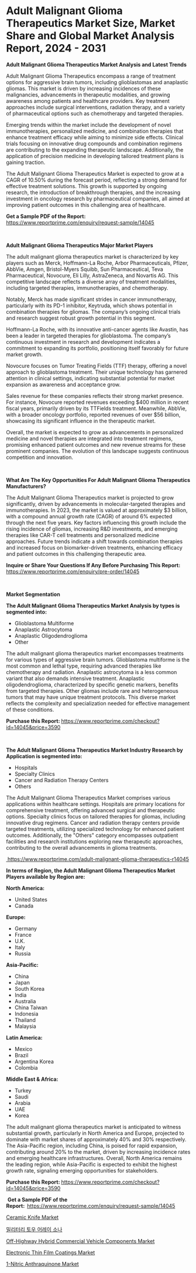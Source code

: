 <p><h1>Adult Malignant Glioma Therapeutics Market Size, Market Share and Global Market Analysis Report, 2024 - 2031</h1></p><p><strong>Adult Malignant Glioma Therapeutics Market Analysis and Latest Trends</strong></p>
<p><p>Adult Malignant Glioma Therapeutics encompass a range of treatment options for aggressive brain tumors, including glioblastomas and anaplastic gliomas. This market is driven by increasing incidences of these malignancies, advancements in therapeutic modalities, and growing awareness among patients and healthcare providers. Key treatment approaches include surgical interventions, radiation therapy, and a variety of pharmaceutical options such as chemotherapy and targeted therapies.</p><p>Emerging trends within the market include the development of novel immunotherapies, personalized medicine, and combination therapies that enhance treatment efficacy while aiming to minimize side effects. Clinical trials focusing on innovative drug compounds and combination regimens are contributing to the expanding therapeutic landscape. Additionally, the application of precision medicine in developing tailored treatment plans is gaining traction.</p><p>The Adult Malignant Glioma Therapeutics Market is expected to grow at a CAGR of 10.50% during the forecast period, reflecting a strong demand for effective treatment solutions. This growth is supported by ongoing research, the introduction of breakthrough therapies, and the increasing investment in oncology research by pharmaceutical companies, all aimed at improving patient outcomes in this challenging area of healthcare.</p></p>
<p><strong>Get a Sample PDF of the Report:&nbsp;</strong> <a href="https://www.reportprime.com/enquiry/request-sample/14045">https://www.reportprime.com/enquiry/request-sample/14045</a></p>
<p>&nbsp;</p>
<p><strong>Adult Malignant Glioma Therapeutics Major Market Players</strong></p>
<p><p>The adult malignant glioma therapeutics market is characterized by key players such as Merck, Hoffmann-La Roche, Arbor Pharmaceuticals, Pfizer, AbbVie, Amgen, Bristol-Myers Squibb, Sun Pharmaceutical, Teva Pharmaceutical, Novocure, Eli Lilly, AstraZeneca, and Novartis AG. This competitive landscape reflects a diverse array of treatment modalities, including targeted therapies, immunotherapies, and chemotherapy.</p><p>Notably, Merck has made significant strides in cancer immunotherapy, particularly with its PD-1 inhibitor, Keytruda, which shows potential in combination therapies for gliomas. The company’s ongoing clinical trials and research suggest robust growth potential in this segment. </p><p>Hoffmann-La Roche, with its innovative anti-cancer agents like Avastin, has been a leader in targeted therapies for glioblastoma. The company’s continuous investment in research and development indicates a commitment to expanding its portfolio, positioning itself favorably for future market growth.</p><p>Novocure focuses on Tumor Treating Fields (TTF) therapy, offering a novel approach to glioblastoma treatment. Their unique technology has garnered attention in clinical settings, indicating substantial potential for market expansion as awareness and acceptance grow.</p><p>Sales revenue for these companies reflects their strong market presence. For instance, Novocure reported revenues exceeding $400 million in recent fiscal years, primarily driven by its TTFields treatment. Meanwhile, AbbVie, with a broader oncology portfolio, reported revenues of over $56 billion, showcasing its significant influence in the therapeutic market.</p><p>Overall, the market is expected to grow as advancements in personalized medicine and novel therapies are integrated into treatment regimens, promising enhanced patient outcomes and new revenue streams for these prominent companies. The evolution of this landscape suggests continuous competition and innovation.</p></p>
<p>&nbsp;</p>
<p><strong>What Are The Key Opportunities For Adult Malignant Glioma Therapeutics Manufacturers?</strong></p>
<p><p>The Adult Malignant Glioma Therapeutics market is projected to grow significantly, driven by advancements in molecular-targeted therapies and immunotherapies. In 2023, the market is valued at approximately $3 billion, with a compound annual growth rate (CAGR) of around 6% expected through the next five years. Key factors influencing this growth include the rising incidence of gliomas, increasing R&D investments, and emerging therapies like CAR-T cell treatments and personalized medicine approaches. Future trends indicate a shift towards combination therapies and increased focus on biomarker-driven treatments, enhancing efficacy and patient outcomes in this challenging therapeutic area.</p></p>
<p><strong>Inquire or Share Your Questions If Any Before Purchasing This Report:</strong> <a href="https://www.reportprime.com/enquiry/pre-order/14045">https://www.reportprime.com/enquiry/pre-order/14045</a></p>
<p>&nbsp;</p>
<p><strong>Market Segmentation</strong></p>
<p><strong>The Adult Malignant Glioma Therapeutics Market Analysis by types is segmented into:</strong></p>
<p><ul><li>Glioblastoma Multiforme</li><li>Anaplastic Astrocytoma</li><li>Anaplastic Oligodendroglioma</li><li>Other</li></ul></p>
<p><p>The adult malignant glioma therapeutics market encompasses treatments for various types of aggressive brain tumors. Glioblastoma multiforme is the most common and lethal type, requiring advanced therapies like chemotherapy and radiation. Anaplastic astrocytoma is a less common variant that also demands intensive treatment. Anaplastic oligodendroglioma, characterized by specific genetic markers, benefits from targeted therapies. Other gliomas include rare and heterogeneous tumors that may have unique treatment protocols. This diverse market reflects the complexity and specialization needed for effective management of these conditions.</p></p>
<p><strong>Purchase this Report:&nbsp;</strong><a href="https://www.reportprime.com/checkout?id=14045&price=3590">https://www.reportprime.com/checkout?id=14045&price=3590</a></p>
<p>&nbsp;</p>
<p><strong>The Adult Malignant Glioma Therapeutics Market Industry Research by Application is segmented into:</strong></p>
<p><ul><li>Hospitals</li><li>Specialty Clinics</li><li>Cancer and Radiation Therapy Centers</li><li>Others</li></ul></p>
<p><p>The Adult Malignant Glioma Therapeutics Market comprises various applications within healthcare settings. Hospitals are primary locations for comprehensive treatment, offering advanced surgical and therapeutic options. Specialty clinics focus on tailored therapies for gliomas, including innovative drug regimens. Cancer and radiation therapy centers provide targeted treatments, utilizing specialized technology for enhanced patient outcomes. Additionally, the "Others" category encompasses outpatient facilities and research institutions exploring new therapeutic approaches, contributing to the overall advancements in glioma treatments.</p></p>
<p><a href="https://www.reportprime.com/adult-malignant-glioma-therapeutics-r14045">&nbsp;https://www.reportprime.com/adult-malignant-glioma-therapeutics-r14045</a></p>
<p><strong>In terms of Region, the Adult Malignant Glioma Therapeutics Market Players available by Region are:</strong></p>
<p>
    <p> <strong> North America: </strong>
        <ul>
            <li>United States</li>
            <li>Canada</li>
        </ul>
        </p> 
    <p> <strong> Europe: </strong>
        <ul>
            <li>Germany</li>
            <li>France</li>
            <li>U.K.</li>
            <li>Italy</li>
            <li>Russia</li>
        </ul>
        </p> 
    <p> <strong> Asia-Pacific: </strong>
        <ul>
            <li>China</li>
            <li>Japan</li>
            <li>South Korea</li>
            <li>India</li>
            <li>Australia</li>
            <li>China Taiwan</li>
            <li>Indonesia</li>
            <li>Thailand</li>
            <li>Malaysia</li>
        </ul>
        </p> 
    <p> <strong> Latin America: </strong>
        <ul>
            <li>Mexico</li>
            <li>Brazil</li>
            <li>Argentina Korea</li>
            <li>Colombia</li>
        </ul>
        </p> 
    <p> <strong> Middle East & Africa: </strong>
        <ul>
            <li>Turkey</li>
            <li>Saudi</li>
            <li>Arabia</li>
            <li>UAE</li>
            <li>Korea</li>
        </ul>
    </p>
    </p>
<p><p>The adult malignant glioma therapeutics market is anticipated to witness substantial growth, particularly in North America and Europe, projected to dominate with market shares of approximately 40% and 30% respectively. The Asia-Pacific region, including China, is poised for rapid expansion, contributing around 20% to the market, driven by increasing incidence rates and emerging healthcare infrastructures. Overall, North America remains the leading region, while Asia-Pacific is expected to exhibit the highest growth rate, signaling emerging opportunities for stakeholders.</p></p>
<p><strong>Purchase this Report: </strong><a href="https://www.reportprime.com/checkout?id=14045&price=3590">https://www.reportprime.com/checkout?id=14045&price=3590</a></p>
<p>&nbsp;<strong>Get a Sample PDF of the Report:&nbsp;&nbsp;</strong><a href="https://www.reportprime.com/enquiry/request-sample/14045">https://www.reportprime.com/enquiry/request-sample/14045</a></p>
<p><strong></strong></p>
<p><p><a href="https://www.linkedin.com/pulse/what-growth-drivers-ceramic-knife-market-comprehensive-study-imzxf?trackingId=qOTeNY%2FXR9qvA7ZL8EBi5g%3D%3D">Ceramic Knife Market</a></p><p><a href="https://medium.com/@iarhbiqv81/%EA%B8%80%EB%A1%9C%EB%B2%8C-%EA%B5%B0%EC%9A%A9-%EC%A0%80%EC%99%B8%EC%84%A0-%EB%B0%B0%EC%97%B4-%EC%88%98%EC%A4%91-%ED%83%90%EC%A7%80%EA%B8%B0-%EC%82%B0%EC%97%85-%EB%B6%84%EC%84%9D-%EB%B3%B4%EA%B3%A0%EC%84%9C-%EA%B5%B0%EC%9A%A9-%EC%A0%80%EC%99%B8%EC%84%A0-%EB%B0%B0%EC%97%B4-%EC%88%98%EC%A4%91-%ED%83%90%EC%A7%80%EA%B8%B0-%EC%8B%9C%EC%9E%A5-%EA%B7%9C%EB%AA%A8-%EC%A0%90%EC%9C%A0%EC%9C%A8-%EB%B0%8F-%EC%9C%A0%ED%98%95-%EC%88%98%EB%8F%99-%ED%83%90%EC%A7%80%EA%B8%B0-%EB%8A%A5%EB%8F%99-%ED%83%90%EC%A7%80%EA%B8%B0-%EC%9D%91%EC%9A%A9-%EB%B6%84%EC%95%BC-%EC%88%98%EC%83%81-%EC%84%A0%EB%B0%95-a870fcf502df?postPublishedType=initial">밀리터리 토우 어레이 소나</a></p><p><a href="https://issuu.com/reportprime-2/docs/off-highway-hybrid-commercial-vehic_d119c00a833efa">Off-Highway Hybrid Commercial Vehicle Components Market</a></p><p><a href="https://medium.com/@jhydehele7/the-electronic-thin-film-coatings-market-industry-provides-a-comprehensive-and-current-analysis-e02c8e9442fd">Electronic Thin Film Coatings Market</a></p><p><a href="https://medium.com/@annahawkins697/the-1-nitric-anthraquinone-market-insights-report-offers-an-in-depth-and-thorough-analysis-of-the-43d0da648e3a">1-Nitric Anthraquinone Market</a></p></p>